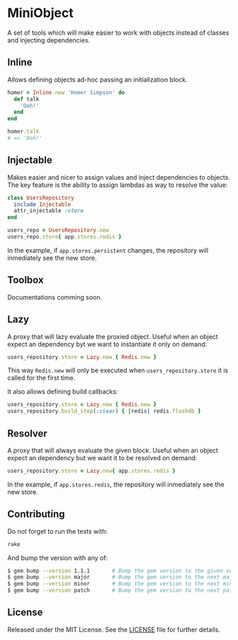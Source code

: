 # MiniObject

A set of tools which will make easier to work with objects instead of classes
and injecting dependencies.


## Inline

Allows defining objects ad-hoc passing an initialization block.

```ruby
homer = Inline.new 'Homer Simpson' do
  def talk
    'Doh!'
  end
end

homer.talk
# => 'Doh!'
```

## Injectable

Makes easier and nicer to assign values and inject dependencies to objects. 
The key feature is the ability to assign lambdas as way to resolve the value:

```ruby
class UsersRepository
  include Injectable
  attr_injectable :store
end

users_repo = UsersRepository.new
users_repo.store{ app.stores.redis }
```

In the example, if `app.stores.persistent` changes, the repository
will inmediately see the new store.


## Toolbox

<!-- TODO -->

Documentations comming soon.


## Lazy

A proxy that will lazy evaluate the proxied object.
Useful when an object expect an dependency byt we want to
instantiate it only on demand:

```ruby
users_repository.store = Lazy.new { Redis.new }
```

This way `Redis.new` will only be  executed when `users_repository.store`
it is called for the first time.

It also allows defining build callbacks:

```ruby
users_repository.store = Lazy.new { Redis.new }
users_repository.build_step(:clear) { |redis| redis.flushdb }
```


## Resolver

A proxy that will always evaluate the given block.
Useful when an object expect an dependency but we want it 
to be resolved on demand:

```ruby
users_repository.store = Lazy.new{ app.stores.redis }
```

In the example, if `app.stores.redis`, the repository
will inmediately see the new store.


## Contributing

Do not forget to run the tests with:

```bash
rake
```

And bump the version with any of:

```bash
$ gem bump --version 1.1.1       # Bump the gem version to the given version number
$ gem bump --version major       # Bump the gem version to the next major level (e.g. 0.0.1 to 1.0.0)
$ gem bump --version minor       # Bump the gem version to the next minor level (e.g. 0.0.1 to 0.1.0)
$ gem bump --version patch       # Bump the gem version to the next patch level (e.g. 0.0.1 to 0.0.2)
```


## License

Released under the MIT License.
See the [LICENSE](LICENSE.txt) file for further details.

